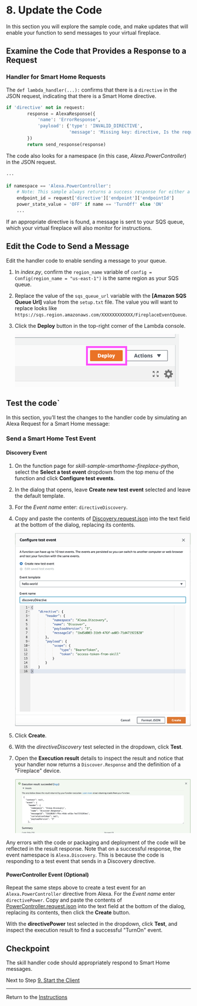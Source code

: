 # 8. Update the Code

In this section you will explore the sample code, and make updates that will enable your function to send messages to your virtual fireplace.

## Examine the Code that Provides a Response to a Request

### Handler for Smart Home Requests

The `def lambda_handler(...):` confirms that there is a `directive` in the JSON request, indicating that there is a Smart Home directive.

```python
if 'directive' not in request:
        response = AlexaResponse({
            'name': 'ErrorResponse',
            'payload': {'type': 'INVALID_DIRECTIVE',
                        'message': 'Missing key: directive, Is the request a valid Alexa Directive?'}
        })
        return send_response(response)
```

The code also looks for a namespace (in this case, _Alexa.PowerController_) in the JSON request.

```python
...    

if namespace == 'Alexa.PowerController':
    # Note: This sample always returns a success response for either a request to TurnOff or TurnOn
    endpoint_id = request['directive']['endpoint']['endpointId']
    power_state_value = 'OFF' if name == 'TurnOff' else 'ON'
    ...
```

If an appropriate directive is found, a message is sent to your SQS queue, which your virtual fireplace will also monitor for instructions.

## Edit the Code to Send a Message

Edit the handler code to enable sending a message to your queue.

1. In _index.py_, confirm the `region_name` variable of `config = Config(region_name = "us-east-1")` is the same region as your SQS queue.
2. Replace the value of the `sqs_queue_url` variable with the **[Amazon SQS Queue Url]** value from the `setup.txt` file. The value you will want to replace looks like `https://sqs.region.amazonaws.com/XXXXXXXXXXXX/FireplaceEventQueue`.
3. Click the **Deploy** button in the top-right corner of the Lambda console.

    ![](./img/deploy.png)

## Test the code`

In this section, you’ll test the changes to the handler code by simulating an Alexa Request for a Smart Home message:

### Send a Smart Home Test Event

#### Discovery Event

1. On the function page for _skill-sample-smarthome-fireplace-python_, select the **Select a test event** dropdown from the top menu of the function and click **Configure test events**.
2. In the dialog that opens, leave **Create new test event** selected and leave the default template.
3. For the _Event name_ enter: `directiveDiscovery`.
4. Copy and paste the contents of [Discovery.request.json](https://github.com/alexa/skill-sample-smarthome-fireplace-python/blob/main/lambda/events/Discovery.request.json) into the text field at the bottom of the dialog, replacing its contents.

    ![](./img/configure-test-event.png)

5. Click **Create**.
6. With the *directiveDiscovery* test selected in the dropdown, click **Test**.
7. Open the **Execution result** details to inspect the result and notice that your handler now returns a `Discover.Response` and the definition of a "Fireplace" device.

    ![](./img/execution-result.png)

Any errors with the code or packaging and deployment of the code will be reflected in the result response. Note that on a successful response, the event namespace is `Alexa.Discovery`. This is because the code is responding to a test event that sends in a Discovery directive. 

#### PowerController Event (Optional)

Repeat the same steps above to create a test event for an `Alexa.PowerController` directive from Alexa. For the _Event name_ enter `directivePower`. Copy and paste the contents of [PowerController.request.json](https://github.com/alexa/skill-sample-smarthome-fireplace-python/blob/main/lambda/events/PowerController.request.json) into the text field at the bottom of the dialog, replacing its contents, then click the **Create** button.

With the **directivePower** test selected in the dropdown, click **Test**, and inspect the execution result to find a successful "TurnOn" event.

## Checkpoint
The skill handler code should appropriately respond to Smart Home messages.
 
Next to Step [9. Start the Client](start-the-client.md)

___
Return to the [Instructions](README.md)